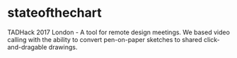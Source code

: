 # stateofthechart
TADHack 2017 London - A tool for remote design meetings. We based video calling with the ability to convert pen-on-paper sketches to shared click-and-dragable drawings.

